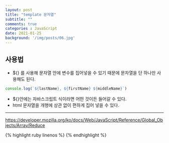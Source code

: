 ```yaml
---
layout: post
title: "template 문자열"
subtitle: ""
comments: true
categories : JavaScript
date: 2021-01-25
background: '/img/posts/06.jpg'
---
```


## 사용법
 - ${} 를 사용해 문자열 안에 변수를 집어넣을 수 있기 때문에 문자열을 단 하나만 사용해도 된다.

```javascript
console.log(`${lastName}, ${firstName} ${middleName}`)
```
 - ${}안에는 자바스크립트 식이라면 어떤 것이든 들어갈 수 있다.
 - html 문자열을 개행에 상관 없이 편하게 집어 넣을 수 있다.


---
 <https://developer.mozilla.org/ko/docs/Web/JavaScript/Reference/Global_Objects/Array/Reduce>

{% highlight ruby linenos %}
{% endhighlight %}

